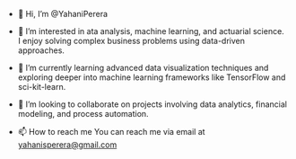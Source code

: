 - 👋 Hi, I’m @YahaniPerera
- 👀 I’m interested in ata analysis, machine learning, and actuarial science. I enjoy solving complex business problems using data-driven approaches.
- 🌱 I’m currently learning advanced data visualization techniques and exploring deeper into machine learning frameworks like TensorFlow and sci-kit-learn.

- 💞️ I’m looking to collaborate on projects involving data analytics, financial modeling, and process automation.
- 📫 How to reach me You can reach me via email at yahanisperera@gmail.com 

<!---
YahaniPerera/YahaniPerera is a ✨ special ✨ repository because its `README.md` (this file) appears on your GitHub profile.
You can click the Preview link to take a look at your changes.
--->
